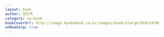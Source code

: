 ```yaml
---
layout: book
author: 켄트백
category: sw-book
bookCoverUrl: http://image.kyobobook.co.kr/images/book/xlarge/024/x9788966261024.jpg
onReading: true
---
```


